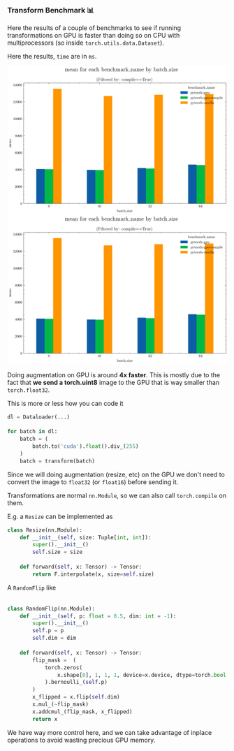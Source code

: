 ### Transform Benchmark 📊

Here the results of a couple of benchmarks to see if running transformations on GPU is faster than doing so on CPU with multiprocessors (so inside `torch.utils.data.Dataset`).

Here the results, `time` are in `ms`.

![alt](plots/time_vs_batch_size.png)
![alt](plots/time_vs_batch_size.png)

Doing augmentation on GPU is around **4x faster**. This is mostly due to the fact that **we send a torch.uint8** image to the GPU that is way smaller than `torch.float32`.

This is more or less how you can code it

```python
dl = Dataloader(...)

for batch in dl:
    batch = (
        batch.to('cuda').float().div_(255)
    )
    batch = transform(batch)
```

Since we will doing augmentation (resize, etc) on the GPU we don't need to convert the image to `float32` (or `float16`) before sending it.

Transformations are normal `nn.Module`, so we can also call `torch.compile` on them.

E.g. a `Resize` can be implemented as

```python
class Resize(nn.Module):
    def __init__(self, size: Tuple[int, int]):
        super().__init__()
        self.size = size

    def forward(self, x: Tensor) -> Tensor:
        return F.interpolate(x, size=self.size)
```

A `RandomFlip` like

```python

class RandomFlip(nn.Module):
    def __init__(self, p: float = 0.5, dim: int = -1):
        super().__init__()
        self.p = p
        self.dim = dim

    def forward(self, x: Tensor) -> Tensor:
        flip_mask =  (
            torch.zeros(
                x.shape[0], 1, 1, 1, device=x.device, dtype=torch.bool
            ).bernoulli_(self.p)
        )
        x_flipped = x.flip(self.dim)
        x.mul_(~flip_mask)
        x.addcmul_(flip_mask, x_flipped)
        return x
```

We have way more control here, and we can take advantage of inplace operations to avoid wasting precious GPU memory.
